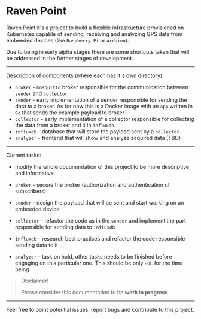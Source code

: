 # Raven Point

Raven Point it's a project to build a flexible infrastructure provisioned on Kubernetes capable of sending, receiving and analyzing GPS data from embeeded devices (like `Raspberry Pi` or `Arduino`).

Due to being in early alpha stages there are some shortcuts taken that will be addressed in the further stages of development. 

--- 

Description of components (where each has it's own directory): 

* `broker` - `mosquitto` broker responsible for the communication between `sender` and `collector`
* `sender` - early implementation of a sender responsible for sending the data to a broker. As for now this is a Docker image with an `app` written in `Go` that sends the example payload to broker
* `collector` - early implementation of a collector responsible for collecting the data from a broker and it in `influxdb`.
* `influxdb` - database that will store the payload sent by a `collector`
* `analyzer` - frontend that will show and analyze acquired data (TBD)

---

Current tasks: 

* modify the whole documentation of this project to be more descriptive and informative

* `broker` - secure the broker (authorization and authentication of subscribers)
* `sender` - design the payload that will be sent and start working on an embeeded device 
* `collector` - refactor the code as in the `sender` and implement the part responsible for sending data to `influxdb`
* `influxdb` - research best practises and refactor the code responsible sending data to it 
* `analyzer` - task on hold, other tasks needs to be finished before engaging on this particular one. This should be only `POC` for the time being


> Disclaimer!
> 
> Please consider this documentation to be **work in progress**.

---

Feel free to point potential issues, report bugs and contribute to this project.



